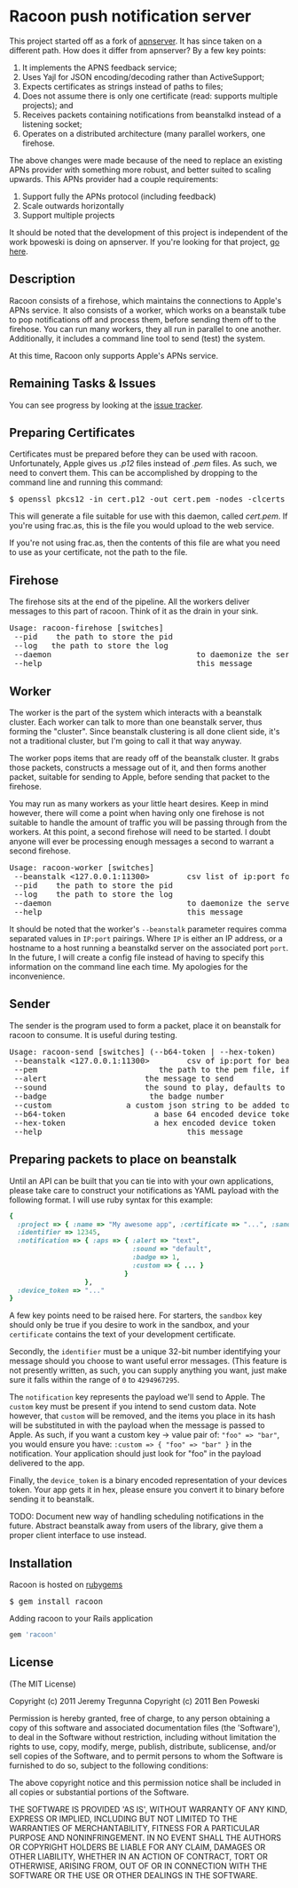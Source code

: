 # Racoon push notification server

This project started off as a fork of [apnserver](https://github.com/bpoweski/apnserver). It
has since taken on a different path. How does it differ from apnserver? By a few key points:

1. It implements the APNS feedback service;
2. Uses Yajl for JSON encoding/decoding rather than ActiveSupport;
3. Expects certificates as strings instead of paths to files;
4. Does not assume there is only one certificate (read: supports multiple projects); and
5. Receives packets containing notifications from beanstalkd instead of a listening socket;
6. Operates on a distributed architecture (many parallel workers, one firehose.

The above changes were made because of the need to replace an existing APNs provider with something
more robust, and better suited to scaling upwards. This APNs provider had a couple requirements:

1. Support fully the APNs protocol (including feedback)
2. Scale outwards horizontally
3. Support multiple projects

It should be noted that the development of this project is independent of the work bpoweski
is doing on apnserver. If you're looking for that project, [go here](https://github.com/bpoweski/apnserver).

## Description

Racoon consists of a firehose, which maintains the connections to Apple's APNs service. It also
consists of a worker, which works on a beanstalk tube to pop notifications off and process them,
before sending them off to the firehose. You can run many workers, they all run in parallel to
one another. Additionally, it includes a command line tool to send (test) the system.

At this time, Racoon only supports Apple's APNs service.

## Remaining Tasks & Issues

You can see progress by looking at the [issue tracker](https://www.pivotaltracker.com/projects/279053).

## Preparing Certificates

Certificates must be prepared before they can be used with racoon. Unfortunately, Apple
gives us *.p12* files instead of *.pem* files. As such, we need to convert them. This
can be accomplished by dropping to the command line and running this command:

<pre>
$ openssl pkcs12 -in cert.p12 -out cert.pem -nodes -clcerts
</pre>

This will generate a file suitable for use with this daemon, called *cert.pem*. If you're
using frac.as, this is the file you would upload to the web service.

If you're not using frac.as, then the contents of this file are what you need to use as
your certificate, not the path to the file.

## Firehose

The firehose sits at the end of the pipeline. All the workers deliver messages to this
part of racoon. Think of it as the drain in your sink.

<pre>
Usage: racoon-firehose [switches]
 --pid </var/run/racoon-firehose.pid>   the path to store the pid
 --log </var/log/racoon-firehosed.log>  the path to store the log
 --daemon                               to daemonize the server
 --help                                 this message
</pre>

## Worker

The worker is the part of the system which interacts with a beanstalk cluster. Each worker
can talk to more than one beanstalk server, thus forming the "cluster". Since beanstalk
clustering is all done client side, it's not a traditional cluster, but I'm going to call
it that way anyway.

The worker pops items that are ready off of the beanstalk cluster. It grabs those packets,
constructs a message out of it, and then forms another packet, suitable for sending to
Apple, before sending that packet to the firehose.

You may run as many workers as your little heart desires. Keep in mind however, there will
come a point when having only one firehose is not suitable to handle the amount of traffic
you will be passing through from the workers. At this point, a second firehose will need
to be started. I doubt anyone will ever be processing enough messages a second to warrant
a second firehose.

<pre>
Usage: racoon-worker [switches]
 --beanstalk <127.0.0.1:11300>        csv list of ip:port for beanstalk servers
 --pid </var/run/racoon-worker.pid>   the path to store the pid
 --log </var/log/racoon-worker.log>   the path to store the log
 --daemon                             to daemonize the server
 --help                               this message
</pre>

It should be noted that the worker's `--beanstalk` parameter requires comma separated values
in `IP:port` pairings. Where `IP` is either an IP address, or a hostname to a host running a
beanstalkd server on the associated port `port`. In the future, I will create a config file
instead of having to specify this information on the command line each time. My apologies for
the inconvenience.

## Sender

The sender is the program used to form a packet, place it on beanstalk for racoon to consume.
It is useful during testing.

<pre>
Usage: racoon-send [switches] (--b64-token | --hex-token) <token>
 --beanstalk <127.0.0.1:11300>        csv of ip:port for beanstalk servers
 --pem <path>                         the path to the pem file, if a pem is supplied the server defaults to gateway.push.apple.com:2195
 --alert <message>                    the message to send
 --sound <default>                    the sound to play, defaults to 'default'
 --badge <number>                     the badge number
 --custom <json string>               a custom json string to be added to the main object
 --b64-token <token>                  a base 64 encoded device token
 --hex-token <token>                  a hex encoded device token
 --help                               this message
</pre>

## Preparing packets to place on beanstalk

Until an API can be built that you can tie into with your own applications, please take care
to construct your notifications as YAML payload with the following format. I will use ruby
syntax for this example:

```ruby
{
  :project => { :name => "My awesome app", :certificate => "...", :sandbox => true },
  :identifier => 12345,
  :notification => { :aps => { :alert => "text",
                               :sound => "default",
                               :badge => 1,
                               :custom => { ... }
                             }
                   },
  :device_token => "..."
}
```

A few key points need to be raised here. For starters, the `sandbox` key should only be true if
you desire to work in the sandbox, and your `certificate` contains the text of your development
certificate.

Secondly, the `identifier` must be a unique 32-bit number identifying your message should you
choose to want useful error messages. (This feature is not presently written, as such, you can
supply anything you want, just make sure it falls within the range of `0` to `4294967295`.

The `notification` key represents the payload we'll send to Apple. The `custom` key must be
present if you intend to send custom data. Note however, that `custom` will be removed, and the
items you place in its hash will be substituted in with the payload when the message is passed
to Apple. As such, if you want a custom key -> value pair of: `"foo" => "bar"`, you would ensure
you have: `:custom => { "foo" => "bar" }` in the notification. Your application should just look
for "foo" in the payload delivered to the app.

Finally, the ```device_token``` is a binary encoded representation of your devices token. Your
app gets it in hex, please ensure you convert it to binary before sending it to beanstalk.

TODO: Document new way of handling scheduling notifications in the future. Abstract beanstalk
away from users of the library, give them a proper client interface to use instead.

## Installation

Racoon is hosted on [rubygems](https://rubygems.org/gems/racoon)

<pre>
$ gem install racoon
</pre>

Adding racoon to your Rails application

```ruby
gem 'racoon'
```

## License

(The MIT License)

Copyright (c) 2011 Jeremy Tregunna
Copyright (c) 2011 Ben Poweski

Permission is hereby granted, free of charge, to any person obtaining
a copy of this software and associated documentation files (the
'Software'), to deal in the Software without restriction, including
without limitation the rights to use, copy, modify, merge, publish,
distribute, sublicense, and/or sell copies of the Software, and to
permit persons to whom the Software is furnished to do so, subject to
the following conditions:

The above copyright notice and this permission notice shall be
included in all copies or substantial portions of the Software.

THE SOFTWARE IS PROVIDED 'AS IS', WITHOUT WARRANTY OF ANY KIND,
EXPRESS OR IMPLIED, INCLUDING BUT NOT LIMITED TO THE WARRANTIES OF
MERCHANTABILITY, FITNESS FOR A PARTICULAR PURPOSE AND NONINFRINGEMENT.
IN NO EVENT SHALL THE AUTHORS OR COPYRIGHT HOLDERS BE LIABLE FOR ANY
CLAIM, DAMAGES OR OTHER LIABILITY, WHETHER IN AN ACTION OF CONTRACT,
TORT OR OTHERWISE, ARISING FROM, OUT OF OR IN CONNECTION WITH THE
SOFTWARE OR THE USE OR OTHER DEALINGS IN THE SOFTWARE.

